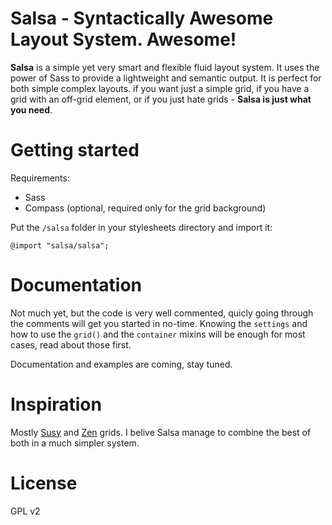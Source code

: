 Salsa - Syntactically Awesome Layout System. Awesome!
===

**Salsa** is a simple yet very smart and flexible fluid layout system.
It uses the power of Sass to provide a lightweight and semantic output.
It is perfect for both simple complex layouts.
if you want just a simple grid, if you have a grid with an off-grid element, or 
if you just hate grids - **Salsa is just what you need**.


Getting started
===

Requirements:

- Sass
- Compass (optional, required only for the grid background)

Put the ```/salsa``` folder in your stylesheets directory and import it:

    @import "salsa/salsa";


Documentation
===
Not much yet, but the code is very well commented, quicly going through the
comments will get you started in no-time.
Knowing the ```settings``` and how to use the ```grid()``` and the ```container``` 
mixins will be enough for most cases, read about those first.

Documentation and examples are coming, stay tuned.


Inspiration
===

Mostly [Susy](http://susy.oddbird.net/) and [Zen](http://zengrids.com/) grids.
I belive Salsa manage to combine the best of both in a much simpler system.


License
===
GPL v2

